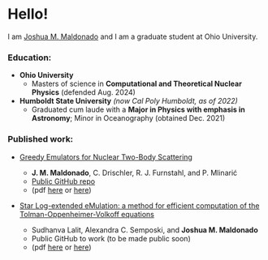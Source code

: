 # Hello!
I am [Joshua M. Maldonado](https://inspirehep.net/authors/2849437) and I am a graduate student at Ohio University.


### Education:
* **Ohio University**
    * Masters of science in **Computational and Theoretical Nuclear Physics** (defended Aug. 2024)
* **Humboldt State University** _(now Cal Poly Humboldt, as of 2022)_
    * Graduated cum laude with a **Major in Physics with emphasis in Astronomy**; Minor in Oceanography (obtained Dec. 2021)

### Published work:
* [Greedy Emulators for Nuclear Two-Body Scattering](https://journals.aps.org/prc/accepted/10.1103/k77q-f82l)
    * **J. M. Maldonado**, C. Drischler, R. J. Furnstahl, and P. Mlinarić
    * [Public GitHub repo](https://github.com/buqeye/cs_greedy_emulator_josh)
    * (pdf [here](https://journals.aps.org/prc/pdf/10.1103/k77q-f82l) or [here](https://arxiv.org/pdf/2504.06092))

* [Star Log-extended eMulation: a method for efficient computation of the Tolman-Oppenheimer-Volkoff equations](https://journals.aps.org/prresearch/abstract/10.1103/5p3h-b8rf) 
    * Sudhanva Lalit, Alexandra C. Semposki, and **Joshua M. Maldonado**
    * Public GitHub to work (to be made public soon)
    * (pdf [here](https://journals.aps.org/prresearch/pdf/10.1103/5p3h-b8rf) or  [here](https://arxiv.org/pdf/2411.10556))

  
